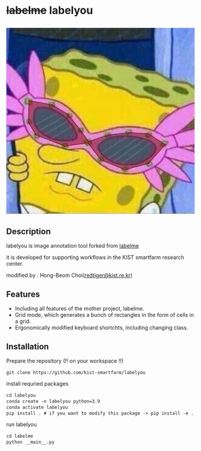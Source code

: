 # ~~labelme~~  labelyou
![](./labelme/icons/icon.png)
---
## Description 

labelyou is image annotation tool forked from [labelme](https://github.com/wkentaro/labelme) 

it is developed for supporting workflows in the KIST smartfarm research center. 

modified by : Hong-Beom Choi(redtiger@kist.re.kr)

## Features

* Including all features of the mother project, labelme. 
* Grid mode, which generates a bunch of rectangles in the form of cells in a grid. 
* Ergonomically modified keyboard shortchts, including changing class. 

## Installation 

Prepare the repository (!! on your workspace !!) 
```
git clone https://github.com/kist-smartfarm/labelyou
```

install requried packages
```
cd labelyou
conda create -n labelyou python=3.9 
conda activate labelyou
pip install . # if you want to modify this package -> pip install -e . 
```

run labelyou 
```
cd labelme
python __main__.py
```



